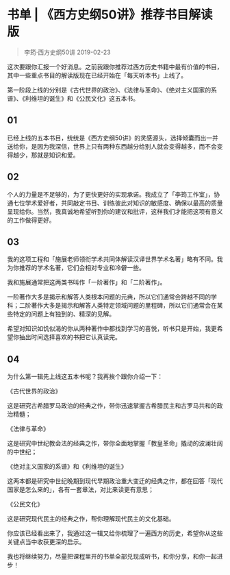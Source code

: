 # 书单 | 《西方史纲50讲》推荐书目解读版
> 李筠·西方史纲50讲
2019-02-23

这次要跟你汇报一个好消息。之前我跟你推荐过西方历史书籍中最有价值的书目，其中一些重点书目的解读版现在已经开始在「每天听本书」上线了。

第一阶段上线的分别是《古代世界的政治》、《法律与革命》、《绝对主义国家的系谱》、《利维坦的诞生》和《公民文化》这五本书。

## 01
已经上线的五本书目，统统是《西方史纲50讲》的灵感源头，选择倾囊而出一并送给你，是因为我深信，世界上只有两种东西越分给别人就会变得越多，而不会变得越少，那就是知识和爱。

## 02
个人的力量是不足够的，为了更快更好的实现承诺。我成立了「李筠工作室」，协通七位学术爱好者，共同敲定书目、训练彼此对知识的敏感度、确保以最高的质量呈现给你。当然，我真诚地希望听到你的建议和批评，这样我们才能把这项有意义的工作做得更好。

## 03
我的这项工程和「施展老师领衔学术共同体解读汉译世界学术名著」略有不同。我为你推荐的学术名著，它们会相对专业和冷僻一些。

我和施展通常把这两类书叫作「一阶著作」和「二阶著作」。

一阶著作大多是揭示和解答人类根本问题的元典，所以它们通常会跨越不同的学科；二阶著作大多是揭示和解答人类特定领域问题的里程碑，所以它们通常会在某些特定的问题上有独到的、精深的见解。

希望对知识如饥似渴的你从两种著作中都找到学习的喜悦，听书只是开始，我更希望你抽出时间选择喜欢的书把它认真读完。

## 04
为什么第一辑先上线这五本书呢？我再挨个跟你介绍一下：

《古代世界的政治》

这是研究古希腊罗马政治的经典之作，带你迅速掌握古希腊民主和古罗马共和的政治精髓；

《法律与革命》

这是研究中世纪教会法的经典之作，带你全面地掌握「教皇革命」撬动的波澜壮阔的中世纪；

《绝对主义国家的系谱》和《利维坦的诞生》

这两本都是研究中世纪晚期到现代早期政治重大变迁的经典之作，都在回答「现代国家是怎么来的」，各有一套章法，对比来读更有意思；

《公民文化》

这是研究现代民主的经典之作，帮你理解现代民主的文化基础。

你应该已经看出来了，我通过这一辑又给你梳理了一遍西方的历史，希望你从这些关键点当中收获更深的启示。

我也将继续努力，尽量把课程里开的书单全部兑现成听书，和你分享，和你一起进步！

